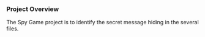 ### Project Overview

 The Spy Game project is to identify the secret message hiding in the several files. 


